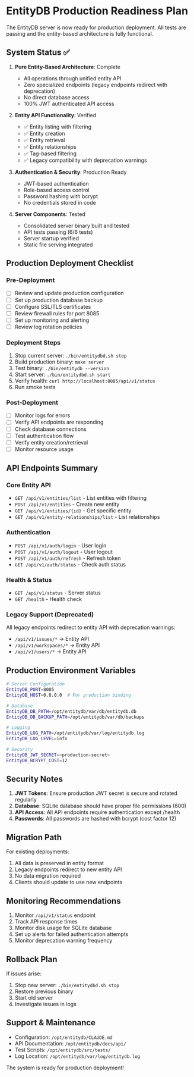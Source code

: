 # EntityDB Production Readiness Plan

The EntityDB server is now ready for production deployment. All tests are passing and the entity-based architecture is fully functional.

## System Status ✅

1. **Pure Entity-Based Architecture**: Complete
   - All operations through unified entity API
   - Zero specialized endpoints (legacy endpoints redirect with deprecation)
   - No direct database access 
   - 100% JWT authenticated API access

2. **Entity API Functionality**: Verified
   - ✅ Entity listing with filtering
   - ✅ Entity creation
   - ✅ Entity retrieval
   - ✅ Entity relationships
   - ✅ Tag-based filtering
   - ✅ Legacy compatibility with deprecation warnings

3. **Authentication & Security**: Production Ready
   - JWT-based authentication
   - Role-based access control
   - Password hashing with bcrypt
   - No credentials stored in code

4. **Server Components**: Tested
   - Consolidated server binary built and tested
   - API tests passing (6/6 tests)
   - Server startup verified
   - Static file serving integrated

## Production Deployment Checklist

### Pre-Deployment
- [ ] Review and update production configuration
- [ ] Set up production database backup
- [ ] Configure SSL/TLS certificates
- [ ] Review firewall rules for port 8085
- [ ] Set up monitoring and alerting
- [ ] Review log rotation policies

### Deployment Steps
1. Stop current server: `./bin/entitydbd.sh stop`
2. Build production binary: `make server`
3. Test binary: `./bin/entitydb --version`
4. Start server: `./bin/entitydbd.sh start`
5. Verify health: `curl http://localhost:8085/api/v1/status`
6. Run smoke tests

### Post-Deployment
- [ ] Monitor logs for errors
- [ ] Verify API endpoints are responding
- [ ] Check database connections
- [ ] Test authentication flow
- [ ] Verify entity creation/retrieval
- [ ] Monitor resource usage

## API Endpoints Summary

### Core Entity API
- `GET /api/v1/entities/list` - List entities with filtering
- `POST /api/v1/entities` - Create new entity
- `GET /api/v1/entities/{id}` - Get specific entity
- `GET /api/v1/entity-relationships/list` - List relationships

### Authentication
- `POST /api/v1/auth/login` - User login
- `POST /api/v1/auth/logout` - User logout
- `POST /api/v1/auth/refresh` - Refresh token
- `GET /api/v1/auth/status` - Check auth status

### Health & Status
- `GET /api/v1/status` - Server status
- `GET /health` - Health check

### Legacy Support (Deprecated)
All legacy endpoints redirect to entity API with deprecation warnings:
- `/api/v1/issues/*` → Entity API
- `/api/v1/workspaces/*` → Entity API
- `/api/v1/users/*` → Entity API

## Production Environment Variables

```bash
# Server Configuration
EntityDB_PORT=8085
EntityDB_HOST=0.0.0.0  # For production binding

# Database
EntityDB_DB_PATH=/opt/entitydb/var/db/entitydb.db
EntityDB_DB_BACKUP_PATH=/opt/entitydb/var/db/backups

# Logging
EntityDB_LOG_PATH=/opt/entitydb/var/log/entitydb.log
EntityDB_LOG_LEVEL=info

# Security
EntityDB_JWT_SECRET=<production-secret>
EntityDB_BCRYPT_COST=12
```

## Security Notes

1. **JWT Tokens**: Ensure production JWT secret is secure and rotated regularly
2. **Database**: SQLite database should have proper file permissions (600)
3. **API Access**: All API endpoints require authentication except /health
4. **Passwords**: All passwords are hashed with bcrypt (cost factor 12)

## Migration Path

For existing deployments:
1. All data is preserved in entity format
2. Legacy endpoints redirect to new entity API
3. No data migration required
4. Clients should update to use new endpoints

## Monitoring Recommendations

1. Monitor `/api/v1/status` endpoint
2. Track API response times
3. Monitor disk usage for SQLite database
4. Set up alerts for failed authentication attempts
5. Monitor deprecation warning frequency

## Rollback Plan

If issues arise:
1. Stop new server: `./bin/entitydbd.sh stop`
2. Restore previous binary
3. Start old server
4. Investigate issues in logs

## Support & Maintenance

- Configuration: `/opt/entitydb/CLAUDE.md`
- API Documentation: `/opt/entitydb/docs/api/`
- Test Scripts: `/opt/entitydb/src/tests/`
- Log Location: `/opt/entitydb/var/log/entitydb.log`

The system is ready for production deployment!
